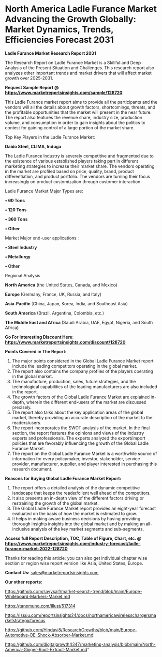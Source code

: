 # North America Ladle Furance Market Advancing the Growth Globally: Market Dynamics, Trends, Efficiencies Forecast 2031

<strong>Ladle Furance Market Research Report 2031</strong>

The Research Report on Ladle Furance Market is a Skillful and Deep Analysis of the Present Situation and Challenges. This research report also analyzes other important trends and market drivers that will affect market growth over 2025-2031.

<strong>Request Sample Report @ <a href=https://www.marketreportsinsights.com/sample/128720>https://www.marketreportsinsights.com/sample/128720</a></strong>

This Ladle Furance market report aims to provide all the participants and the vendors will all the details about growth factors, shortcomings, threats, and the profitable opportunities that the market will present in the near future. The report also features the revenue share, industry size, production volume, and consumption in order to gain insights about the politics to contest for gaining control of a large portion of the market share.

Top Key Players in the Ladle Furance Market:

<strong>Daido Steel, CLIMA, Induga</strong>

The Ladle Furance Industry is severely competitive and fragmented due to the existence of various established players taking part in different marketing strategies to increase their market share. The vendors operating in the market are profiled based on price, quality, brand, product differentiation, and product portfolio. The vendors are turning their focus increasingly on product customization through customer interaction.

Ladle Furance Market Major Types are:

<strong>• 60 Tons

• 120 Tons

• 360 Tons

• Other</strong>

Market Major end-user applications :

<strong>• Steel Industry

• Metallurgy

• Other</strong>

Regional Analysis

</u><strong><b>North America</b></strong> (the United States, Canada, and Mexico)

<strong><b>Europe </b></strong>(Germany, France, UK, Russia, and Italy)

<strong><b>Asia-Pacific</b></strong> (China, Japan, Korea, India, and Southeast Asia)

<strong><b>South America</b></strong> (Brazil, Argentina, Colombia, etc.)

<strong><b>The Middle East and Africa</b></strong> (Saudi Arabia, UAE, Egypt, Nigeria, and South Africa)

<strong>Go For Interesting Discount Here: <a href=https://www.marketreportsinsights.com/discount/128720>https://www.marketreportsinsights.com/discount/128720</a></strong>

<strong>Points Covered in The Report:</strong>
<ol>
  <li>The major points considered in the Global Ladle Furance Market report include the leading competitors operating in the global market.</li>
  <li>The report also contains the company profiles of the players operating in the global market.</li>
  <li>The manufacture, production, sales, future strategies, and the technological capabilities of the leading manufacturers are also included in the report.</li>
  <li>The growth factors of the Global Ladle Furance Market are explained in-depth, wherein the different end-users of the market are discussed precisely.</li>
  <li>The report also talks about the key application areas of the global market, thereby providing an accurate description of the market to the readers/users.</li>
  <li>The report incorporates the SWOT analysis of the market. In the final section, the report features the opinions and views of the industry experts and professionals. The experts analyzed the export/import policies that are favorably influencing the growth of the Global Ladle Furance Market.</li>
  <li>The report on the Global Ladle Furance Market is a worthwhile source of information for every policymaker, investor, stakeholder, service provider, manufacturer, supplier, and player interested in purchasing this research document.</li>
</ol>
<strong>Reasons for Buying Global Ladle Furance Market Report:</strong>

<ol>
  <li>The report offers a detailed analysis of the dynamic competitive landscape that keeps the reader/client well ahead of the competitors.</li>
  <li>It also presents an in-depth view of the different factors driving or restraining the growth of the global market.</li>
  <li>The Global Ladle Furance Market report provides an eight-year forecast evaluated on the basis of how the market is estimated to grow.</li>
  <li>It helps in making aware business decisions by having providing thorough insights insights into the global market and by making an all-inclusive analysis of the key market segments and sub-segments.</li>
</ol>
<strong>Access full Report Description, TOC, Table of Figure, Chart, etc. @ <a href=https://www.marketreportsinsights.com/industry-forecast/ladle-furance-market-2022-128720>https://www.marketreportsinsights.com/industry-forecast/ladle-furance-market-2022-128720</a></strong>


Thanks for reading this article; you can also get individual chapter wise section or region wise report version like Asia, United States, Europe.

<strong>Contact Us:</strong>
sales@marketreportsinsights.com

<strong>Our other reports:</strong>

<a href=https://github.com/sayysaif/market-search-trend/blob/main/Europe-Whiteboard-Markers-Market.md>https://github.com/sayysaif/market-search-trend/blob/main/Europe-Whiteboard-Markers-Market.md</a>

<a href=https://tanomuno.com/illust/517314>https://tanomuno.com/illust/517314</a>

<a href=https://issuu.com/reportsinsights24/docs/northamericawirelesschargersmarketstrategicforecas>https://issuu.com/reportsinsights24/docs/northamericawirelesschargersmarketstrategicforecas</a>

<a href=https://github.com/Hindavi8/ResearchGrowths/blob/main/Europe-Automotive-OE-Shock-Absorber-Market.md>https://github.com/Hindavi8/ResearchGrowths/blob/main/Europe-Automotive-OE-Shock-Absorber-Market.md</a>

<a href=https://github.com/digitalgrowth4347/marketing-analysis/blob/main/North-America-Ginger-Root-Extract-Market.md>https://github.com/digitalgrowth4347/marketing-analysis/blob/main/North-America-Ginger-Root-Extract-Market.md</a>"

